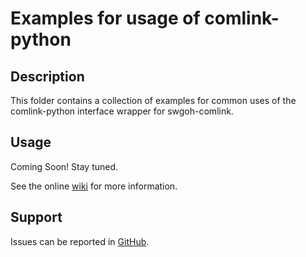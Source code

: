 # Examples for usage of comlink-python

## Description

This folder contains a collection of examples for common uses of the comlink-python interface wrapper for swgoh-comlink.

## Usage

Coming Soon! Stay tuned.

See the online [wiki](https://github.com/swgoh-utils/swgoh-comlink/wiki) for more information.

## Support

Issues can be reported in [GitHub](https://github.com/swgoh-utils/comlink-python/issues).

